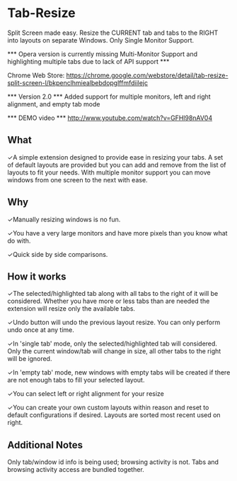 Tab-Resize
==========

Split Screen made easy. Resize the CURRENT tab and tabs to the RIGHT into layouts on separate Windows. Only Single Monitor Support.

*** Opera version is currently missing Multi-Monitor Support and highlighting multiple tabs due to lack of API support ***

Chrome Web Store: https://chrome.google.com/webstore/detail/tab-resize-split-screen-l/bkpenclhmiealbebdopglffmfdiilejc

*** Version 2.0 *** 
Added support for multiple monitors, left and right alignment, and empty tab mode

*** DEMO video *** 
http://www.youtube.com/watch?v=GFHl98nAV04

What
--------
✓A simple extension designed to provide ease in resizing your tabs. A set of default layouts are provided but you can add and remove from the list of layouts to fit your needs. With multiple monitor support you can move windows from one screen to the next with ease. 

Why
-------
✓Manually resizing windows is no fun.

✓You have a very large monitors and have more pixels than you know what do with.

✓Quick side by side comparisons.

How it works
-------------------
✓The selected/highlighted tab along with all tabs to the right of it will be considered. Whether you have more or less tabs than are needed the extension will resize only the available tabs. 

✓Undo button will undo the previous layout resize. You can only perform undo once at any time.

✓In 'single tab' mode, only the selected/highlighted tab will considered. Only the current window/tab will change in size, all other tabs to the right will be ignored. 

✓In 'empty tab' mode, new windows with empty tabs will be created if there are not enough tabs to fill your selected layout. 

✓You can select left or right alignment for your resize

✓You can create your own custom layouts within reason and reset to default configurations if desired. Layouts are sorted most recent used on right.

Additional Notes
------------------------
Only tab/window id info is being used; browsing activity is not. Tabs and browsing activity access are bundled together.

